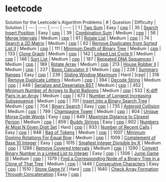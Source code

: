 # leetcode
Solution for the Leetcode's Algorithm Problems
| # | Question | Difficulty | Solution |
| --- | :---: | :---: | :---: |
| 1 | [Two Sum](https://leetcode.com/problems/two-sum/) | Easy | [cpp](https://github.com/yashrt/leetcode/blob/main/cpp/1_Two_Sum/solution.cpp) |
| 35 | [Search Insert Position](https://leetcode.com/problems/search-insert-position/) | Easy | [cpp](https://github.com/yashrt/leetcode/blob/main/cpp/35_Search_Insert_Position/solution.cpp) |
| 39 | [Combination Sum](https://leetcode.com/problems/combination-sum/) | Medium | [cpp](https://github.com/yashrt/leetcode/blob/main/cpp/39_Combination_Sum/solution.cpp) |
| 56 | [Merge Intervals](https://leetcode.com/problems/merge-intervals/) | Medium | [cpp](https://github.com/yashrt/leetcode/blob/main/cpp/56_Merge_Intervals/solution.cpp) |
| 61 | [Rotate List](https://leetcode.com/problems/rotate-list/) | Medium | [cpp](https://github.com/yashrt/leetcode/blob/main/cpp/61_Rotate_List/solution.cpp) |
| 74 | [Search a 2D Matrix](https://leetcode.com/problems/search-a-2d-matrix/) | Medium | [cpp](https://github.com/yashrt/leetcode/blob/main/cpp/74_Search_a_2D_Matrix/solution.cpp) |
| 82 | [Remove Duplicates from Sorted List II](https://leetcode.com/problems/remove-duplicates-from-sorted-list-ii/) | Medium | [cpp](https://github.com/yashrt/leetcode/blob/main/cpp/82_Remove_Duplicates_from_Sorted_List_II/solution.cpp) |
| 111 | [Minimum Depth of Binary Tree](https://leetcode.com/problems/minimum-depth-of-binary-tree/) | Medium | [cpp](https://github.com/yashrt/leetcode/blob/main/cpp/111_Minimum_Depth_of_Binary_Tree/solution.cpp) |
| 133 | [Clone Graph](https://leetcode.com/problems/clone-graph/) | Medium | [cpp](https://github.com/yashrt/leetcode/blob/main/cpp/133_Clone_Graph/solution.cpp) |
| 142 | [Linked List Cycle II](https://leetcode.com/problems/linked-list-cycle-ii/) | Medium | [cpp]() |
| 148 | [Sort List](https://leetcode.com/problems/sort-list/) | Medium | [cpp](https://github.com/yashrt/leetcode/blob/main/cpp/148_Sort_List/solution.cpp) |
| 187 | [Repeated DNA Sequences](https://leetcode.com/problems/repeated-dna-sequences/) | Medium | [cpp](https://github.com/yashrt/leetcode/blob/main/cpp/187_Repeated_DNA_Sequences/solution.cpp) |
| 189 | [Rotate Array](https://leetcode.com/problems/rotate-array/) | Medium | [cpp](https://github.com/yashrt/leetcode/blob/main/cpp/189_Rotate%20Array/solution.cpp)
| 213 | [House Robber II](https://leetcode.com/problems/house-robber-ii/) | Medium | [cpp](https://github.com/yashrt/leetcode/blob/main/cpp/213_House_Robber_II/solution.cpp) |
| 227 | [Basic Calculator II](https://leetcode.com/problems/basic-calculator-ii/) | Medium | [cpp](https://github.com/yashrt/leetcode/blob/main/cpp/227_Basic_Calculator_II/solution.cpp) |
| 228 | [Summary Ranges](https://leetcode.com/problems/summary-ranges/) | Easy | [cpp](https://github.com/yashrt/leetcode/blob/main/cpp/228_Summary_Ranges/solution.cpp) |
| 239 | [Sliding Window Maximum](https://leetcode.com/problems/sliding-window-maximum/) | Hard | [cpp] |
| 316 | [Remove Duplicate Letters](https://leetcode.com/problems/remove-duplicate-letters/) | Medium | [cpp](https://github.com/yashrt/leetcode/blob/main/cpp/316_Remove_Duplicate_Letters/solution.cpp) |
| 394 | [Decode String](https://leetcode.com/problems/decode-string/) | Medium | [cpp](https://github.com/yashrt/leetcode/blob/main/cpp/394_Decode_String/solution.cpp) |
| 449 | [Serialize and Deserialize BST](https://leetcode.com/problems/serialize-and-deserialize-bst/) | Medium | [cpp](https://github.com/yashrt/leetcode/blob/main/cpp/449_Serialize_and_Deserialize_BST/solution.cpp) |
| 452 | [Minimum Number of Arrows to Burst Balloons](https://leetcode.com/problems/minimum-number-of-arrows-to-burst-balloons/) | Medium | [cpp](https://leetcode.com)
| 532 | [K-diff Pairs in an Array](https://leetcode.com/problems/k-diff-pairs-in-an-array/) | Medium | [cpp](https://leetcode.com/problems/combination-sum/) |
| 673 | [Number of Longest Increasing Subsequence](https://leetcode.com/problems/number-of-longest-increasing-subsequence/) | Medium | [cpp]() |
| 701 | [Insert into a Binary Search Tree](https://leetcode.com/problems/insert-into-a-binary-search-tree/) | Medium | [cpp](https://leetcode.com) |
| 704 | [Binary Search](https://leetcode.com/problems/binary-search/) | Easy | [cpp](https://leetcode.com) |
| 735 | [Asteroid Collision](https://leetcode.com/problems/asteroid-collision/) | Medium | [cpp](https://github.com/yashrt/leetcode/blob/main/cpp/735_Asteroid_Collision/solution.cpp) |
| 799 | [Champagne Tower](https://leetcode.com/problems/champagne-tower/) | Medium | [cpp]() |
| 804 | [Unique Morse Code Words](https://leetcode.com/problems/unique-morse-code-words/) | Easy | [cpp](https://github.com/yashrt/leetcode/blob/main/cpp/804_Unique_Morse_Code_Words/solution.cpp) |
| 849 | [Maximize Distance to Closest Person](https://leetcode.com/problems/maximize-distance-to-closest-person/) | Medium | [cpp]() |
| 859 | [Buddy Strings](https://leetcode.com/problems/buddy-strings/) | Easy | [cpp](https://leetcode.com)
| 902 | [Numbers At Most N Given Digit Set](https://leetcode.com/problems/numbers-at-most-n-given-digit-set/) | Hard | [cpp](https://github.com/yashrt/leetcode/blob/main/cpp/902_Numbers_At_Most_N_Given_Digit_Set/solution.cpp) |
| 933 | [Number of Recent Calls](https://leetcode.com/problems/number-of-recent-calls/) | Easy | [cpp](https://leetcode.com/problems/number-of-recent-calls/) |
| 948 | [Bag of Tokens](https://leetcode.com/problems/bag-of-tokens/) | Medium | [cpp]() |
| 1007 | [Minimum Domino Rotations For Equal Row](https://leetcode.com/problems/minimum-domino-rotations-for-equal-row/) | Medium | [cpp](https://github.com/yashrt/leetcode/blob/main/cpp/1007_Minimum_Domino_Rotations_For_Equal_Row/solution.cpp) |
| 1009 | [Complement of Base 10 Integer](https://leetcode.com/problems/complement-of-base-10-integer/) | Easy | [cpp](https://leetcode.com)
| 1015 | [Smallest Integer Divisible by K](https://leetcode.com/problems/smallest-integer-divisible-by-k/) | Medium | [cpp](https://github.com/yashrt/leetcode/blob/main/cpp/1015_Smallest_Integer_Divisible_by_K/solution.cpp) |
| 1288 | [Remove Covered Intervals](https://leetcode.com/problems/remove-covered-intervals/) | Medium | [cpp]() |
| 1290 | [Convert Binary Number in a Linked List to Integer](https://leetcode.com/problems/convert-binary-number-in-a-linked-list-to-integer/) | Easy | [cpp](https://github.com/yashrt/leetcode/blob/main/cpp/1290_Convert_Binary_Number_in_a_Linked_List_to_Integer/solution.cpp) |
| 1306 | [Jump Game III](https://leetcode.com/problems/jump-game-iii/) | Medium | [cpp]() |
| 1379 | [Find a Corresponding Node of a Binary Tree in a Clone of That Tree](https://leetcode.com/problems/find-a-corresponding-node-of-a-binary-tree-in-a-clone-of-that-tree/) | Medium | [cpp](https://github.com/yashrt/leetcode/blob/main/cpp/1379_Find_a_Corresponding_Node_of_a_Binary_Tree_in_a_Clone_of_That_Tree/solution.cpp) |
| 1446 | [Consecutive Characters](https://leetcode.com/problems/consecutive-characters/) | Easy | [cpp](https://github.com/yashrt/leetcode/blob/main/cpp/1446_Consecutive_Characters/solution.cpp) |
| 1510 | [Stone Game IV](https://leetcode.com/problems/stone-game-iv/) | Hard | [cpp]() |
| 1640 | [Check Array Formation Through Concatenation](https://leetcode.com/problems/check-array-formation-through-concatenation/) | Easy | [cpp](https://github.com/yashrt/leetcode/blob/main/cpp/1640_Check_Array_Formation_Through_Concatenation/solution.cpp) |
